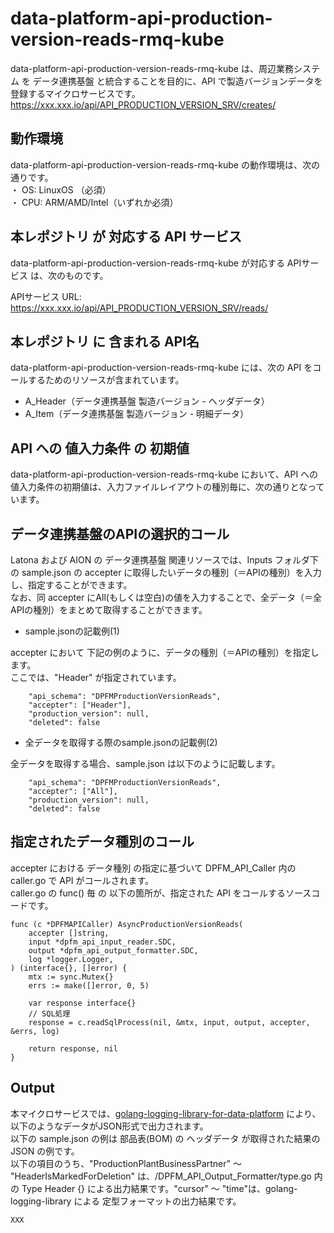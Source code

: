 # data-platform-api-production-version-reads-rmq-kube

data-platform-api-production-version-reads-rmq-kube は、周辺業務システム を データ連携基盤 と統合することを目的に、API で製造バージョンデータを登録するマイクロサービスです。  
https://xxx.xxx.io/api/API_PRODUCTION_VERSION_SRV/creates/

## 動作環境

data-platform-api-production-version-reads-rmq-kube の動作環境は、次の通りです。  
・ OS: LinuxOS （必須）  
・ CPU: ARM/AMD/Intel（いずれか必須）  


## 本レポジトリ が 対応する API サービス
data-platform-api-production-version-reads-rmq-kube が対応する APIサービス は、次のものです。

APIサービス URL: https://xxx.xxx.io/api/API_PRODUCTION_VERSION_SRV/reads/

## 本レポジトリ に 含まれる API名
data-platform-api-production-version-reads-rmq-kube には、次の API をコールするためのリソースが含まれています。  

* A_Header（データ連携基盤 製造バージョン - ヘッダデータ）
* A_Item（データ連携基盤 製造バージョン - 明細データ）
 

## API への 値入力条件 の 初期値
data-platform-api-production-version-reads-rmq-kube において、API への値入力条件の初期値は、入力ファイルレイアウトの種別毎に、次の通りとなっています。  

## データ連携基盤のAPIの選択的コール

Latona および AION の データ連携基盤 関連リソースでは、Inputs フォルダ下の sample.json の accepter に取得したいデータの種別（＝APIの種別）を入力し、指定することができます。  
なお、同 accepter にAll(もしくは空白)の値を入力することで、全データ（＝全APIの種別）をまとめて取得することができます。  

* sample.jsonの記載例(1)  

accepter において 下記の例のように、データの種別（＝APIの種別）を指定します。  
ここでは、"Header" が指定されています。    
  
```
	"api_schema": "DPFMProductionVersionReads",
	"accepter": ["Header"],
	"production_version": null,
	"deleted": false
```
  
* 全データを取得する際のsample.jsonの記載例(2)  

全データを取得する場合、sample.json は以下のように記載します。  

```
	"api_schema": "DPFMProductionVersionReads",
	"accepter": ["All"],
	"production_version": null,
	"deleted": false
```

## 指定されたデータ種別のコール

accepter における データ種別 の指定に基づいて DPFM_API_Caller 内の caller.go で API がコールされます。  
caller.go の func() 毎 の 以下の箇所が、指定された API をコールするソースコードです。  

```
func (c *DPFMAPICaller) AsyncProductionVersionReads(
	accepter []string,
	input *dpfm_api_input_reader.SDC,
	output *dpfm_api_output_formatter.SDC,
	log *logger.Logger,
) (interface{}, []error) {
	mtx := sync.Mutex{}
	errs := make([]error, 0, 5)

	var response interface{}
	// SQL処理
	response = c.readSqlProcess(nil, &mtx, input, output, accepter, &errs, log)

	return response, nil
}
```

## Output  
本マイクロサービスでは、[golang-logging-library-for-data-platform](https://github.com/latonaio/golang-logging-library-for-data-platform) により、以下のようなデータがJSON形式で出力されます。  
以下の sample.json の例は 部品表(BOM) の ヘッダデータ が取得された結果の JSON の例です。  
以下の項目のうち、"ProductionPlantBusinessPartner" ～ "HeaderIsMarkedForDeletion" は、/DPFM_API_Output_Formatter/type.go 内 の Type Header {} による出力結果です。"cursor" ～ "time"は、golang-logging-library による 定型フォーマットの出力結果です。  

```
XXX
```


